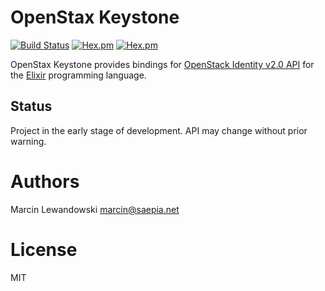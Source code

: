 # OpenStax Keystone
[![Build Status](https://travis-ci.org/mspanc/openstax_keystone.svg?branch=master)](https://travis-ci.org/mspanc/openstax_keystone)
[![Hex.pm](https://img.shields.io/hexpm/v/openstax_keystone.svg)](https://hex.pm/packages/openstax_keystone)
[![Hex.pm](https://img.shields.io/hexpm/dt/openstax_keystone.svg)](https://hex.pm/packages/openstax_keystone)

OpenStax Keystone provides bindings for [OpenStack Identity v2.0 API](http://developer.openstack.org/api-ref-identity-v2.html)
for the [Elixir](http://elixir-lang.org) programming language.

## Status

Project in the early stage of development. API may change without prior warning.


# Authors

Marcin Lewandowski <marcin@saepia.net>

# License

MIT
